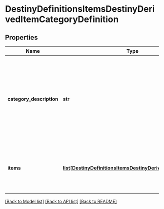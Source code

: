 # DestinyDefinitionsItemsDestinyDerivedItemCategoryDefinition

## Properties
Name | Type | Description | Notes
------------ | ------------- | ------------- | -------------
**category_description** | **str** | The localized string for the category title.  This will be something describing  the items you can get as a group, or your likelihood/the quantity you&#39;ll get. | [optional] 
**items** | [**list[DestinyDefinitionsItemsDestinyDerivedItemDefinition]**](DestinyDefinitionsItemsDestinyDerivedItemDefinition.md) | This is the list of all of the items for this category and the basic properties we&#39;ll  know about them. | [optional] 

[[Back to Model list]](../README.md#documentation-for-models) [[Back to API list]](../README.md#documentation-for-api-endpoints) [[Back to README]](../README.md)


